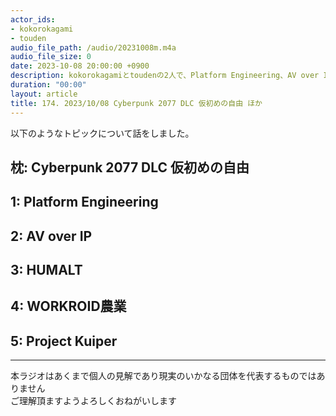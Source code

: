 ```yaml
---
actor_ids:
- kokorokagami
- touden
audio_file_path: /audio/20231008m.m4a
audio_file_size: 0
date: 2023-10-08 20:00:00 +0900
description: kokorokagamiとtoudenの2人で、Platform Engineering、AV over IP など について話しました。
duration: "00:00"
layout: article
title: 174. 2023/10/08 Cyberpunk 2077 DLC 仮初めの自由 ほか
---
```


以下のようなトピックについて話をしました。


## 枕: Cyberpunk 2077 DLC 仮初めの自由

## 1: Platform Engineering

## 2: AV over IP

## 3: HUMALT

## 4: WORKROID農業

## 5: Project Kuiper

___

本ラジオはあくまで個人の見解であり現実のいかなる団体を代表するものではありません  
ご理解頂ますようよろしくおねがいします  

